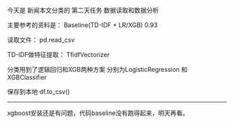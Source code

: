 今天是 新闻本文分类的 第二天任务 数据读取和数据分析

主要参考的资料是：
Baseline(TD-IDF + LR/XGB) 0.93


读取文件：
pd.read_csv

TD-IDF做特征提取：
TfidfVectorizer

分类用到了逻辑回归和XGB两种方案
分别为LogisticRegression 和 XGBClassifier

保存到本地 df.to_csv()


-----
xgboost安装还是有问题，代码baseline没有跑得起来，明天再看。